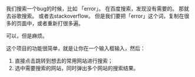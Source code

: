 我们搜索一个bug的时候，比如 「error」。
在百度搜索，发现没有需要的。
那就去谷歌搜索。
或者去stackoverflow。
但是我们要把「error」这个词，复制在很多的页面中，或者重新打很多遍。

可以，但是麻烦。

这个项目的功能很简单，就是让你在一个输入框输入，然后：
1. 直接点击跳转到想去的常用网站进行搜索；
2. 选中需要搜索的网站，同时弹出多个网站的搜索结果。
